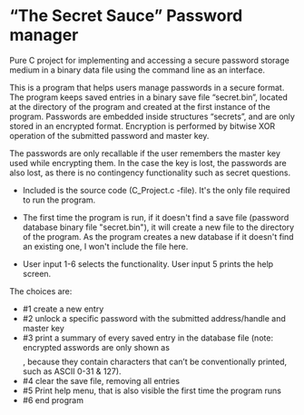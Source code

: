 # “The Secret Sauce” Password manager
Pure C project for implementing and accessing a secure password storage medium in a binary data file using the command line as an interface.

This is a program that helps users manage passwords in a secure format. The program
keeps saved entries in a binary save file “secret.bin”, located at the directory of the program
and created at the first instance of the program. Passwords are embedded inside structures
“secrets”, and are only stored in an encrypted format. Encryption is performed by bitwise XOR operation of the
submitted password and master key.

The passwords are only recallable if the user remembers the master key used while
encrypting them. In the case the key is lost, the passwords are also lost, as there is no
contingency functionality such as secret questions.

  - Included is the source code (C_Project.c -file). It's the only file required to run the
  program.

  - The first time the program is run, if it doesn't find a save file (password database
  binary file "secret.bin"), it will create a new file to the directory of the program. As the
  program creates a new database if it doesn't find an existing one, I won't include the
  file here.
  
  - User input 1-6 selects the functionality. User input 5 prints the help screen.
  
  The choices are:
  - #1 create a new entry
  - #2 unlock a specific password with the submitted address/handle and master key
  - #3 print a summary of every saved entry in the database file (note: encrypted asswords are only shown as $$$$, because they contain characters that
       can’t be conventionally printed, such as ASCII 0-31 & 127).
  - #4 clear the save file, removing all entries
  - #5 Print help menu, that is also visible the first time the program runs
  - #6 end program
